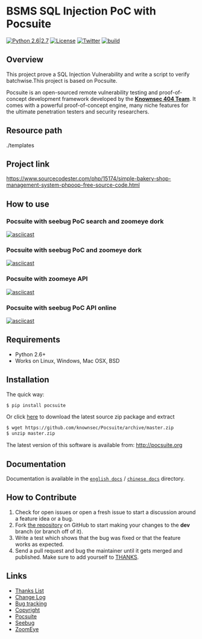 
# BSMS SQL Injection PoC with Pocsuite

[![Python 2.6|2.7](https://img.shields.io/badge/python-2.6|2.7-yellow.svg)](https://www.python.org/) [![License](https://img.shields.io/badge/license-GPLv2-red.svg)](https://raw.githubusercontent.com/knownsec/Pocsuite/master/docs/COPYING) [![Twitter](https://img.shields.io/badge/twitter-@seebug-blue.svg)](https://twitter.com/seebug_team) [![build](https://api.travis-ci.org/knownsec/Pocsuite.svg)](https://travis-ci.org/knownsec/Pocsuite)



## Overview

This project prove a SQL Injection Vulnerability and write a script to verify batchwise.This project is based on Pocsuite.

Pocsuite is an open-sourced remote vulnerability testing and proof-of-concept development framework developed by the [**Knownsec 404 Team**](http://www.knownsec.com/). It comes with a powerful proof-of-concept engine, many niche features for the ultimate penetration testers and security researchers.

## Resource path
./templates

## Project link
https://www.sourcecodester.com/php/15174/simple-bakery-shop-management-system-phpoop-free-source-code.html

## How to use

### Pocsuite with seebug PoC search and zoomeye dork
[![asciicast](https://asciinema.org/a/133345.png)](https://asciinema.org/a/133345)

### Pocsuite with seebug PoC and zoomeye dork
[![asciicast](https://asciinema.org/a/133344.png)](https://asciinema.org/a/133344)

### Pocsuite with zoomeye API

[![asciicast](https://asciinema.org/a/133343.png)](https://asciinema.org/a/133343)

### Pocsuite with seebug PoC API online
[![asciicast](https://asciinema.org/a/133342.png)](https://asciinema.org/a/133342)

## Requirements

- Python 2.6+
- Works on Linux, Windows, Mac OSX, BSD

## Installation

The quick way:

``` bash
$ pip install pocsuite
```

Or click [here](https://github.com/knownsec/Pocsuite/archive/master.zip) to download the latest source zip package and extract

``` bash
$ wget https://github.com/knownsec/Pocsuite/archive/master.zip
$ unzip master.zip
```


The latest version of this software is available from: http://pocsuite.org

## Documentation

Documentation is available in the [```english docs```](./docs)  / [```chinese docs```](./docs/translations/) directory.
## How to Contribute

1. Check for open issues or open a fresh issue to start a discussion around a feature idea or a bug.
2. Fork [the repository](https://github.com/knownsec/Pocsuite) on GitHub to start making your changes to the **dev** branch (or branch off of it).
3. Write a test which shows that the bug was fixed or that the feature works as expected.
4. Send a pull request and bug the maintainer until it gets merged and published. Make sure to add yourself to [THANKS](./docs/THANKS.md).


## Links

* [Thanks List](./docs/THANKS.md)
* [Change Log](./docs/CHANGELOG.md)
* [Bug tracking](https://github.com/knownsec/Pocsuite/issues)
* [Copyright](./docs/COPYING)
* [Pocsuite](http://pocsuite.org)
* [Seebug](https://www.seebug.org)
* [ZoomEye](https://www.zoomeye.org)
